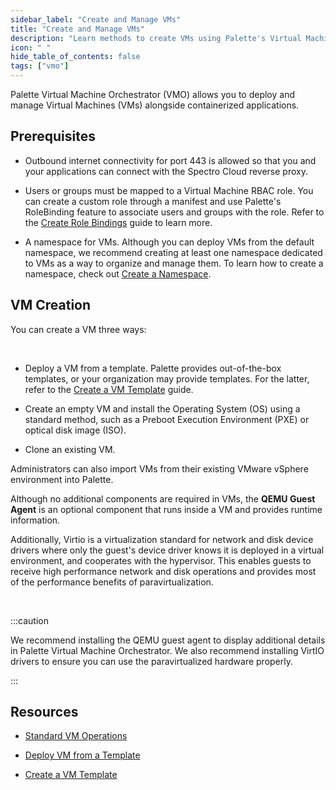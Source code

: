 ```yaml
---
sidebar_label: "Create and Manage VMs"
title: "Create and Manage VMs"
description: "Learn methods to create VMs using Palette's Virtual Machine Orchestrator.."
icon: " "
hide_table_of_contents: false
tags: ["vmo"]
---
```



Palette Virtual Machine Orchestrator (VMO) allows you to deploy and manage Virtual Machines (VMs) alongside containerized applications.

## Prerequisites

- Outbound internet connectivity for port 443 is allowed so that you and your applications can connect with the Spectro Cloud reverse proxy.


- Users or groups must be mapped to a Virtual Machine RBAC role. You can create a custom role through a manifest and use Palette's RoleBinding feature to associate users and groups with the role. Refer to the [Create Role Bindings](/clusters/cluster-management/cluster-rbac#createrolebindings) guide to learn more.


- A namespace for VMs. Although you can deploy VMs from the default namespace, we recommend creating at least one namespace dedicated to VMs as a way to organize and manage them. To learn how to create a namespace, check out [Create a Namespace](/clusters/cluster-management/namespace-management#createanamespace). 


## VM Creation

You can create a VM three ways:

<br />

- Deploy a VM from a template. Palette provides out-of-the-box templates, or your organization may provide templates. For the latter, refer to the [Create a VM Template](/vm-management/create-manage-vm/create-vm-template) guide.


- Create an empty VM and install the Operating System (OS) using a standard method, such as a Preboot Execution Environment (PXE) or optical disk image (ISO).


- Clone an existing VM.

Administrators can also import VMs from their existing VMware vSphere environment into Palette.

Although no additional components are required in VMs, the **QEMU Guest Agent** is an optional component that runs inside a VM and provides runtime information. 

Additionally, Virtio is a virtualization standard for network and disk device drivers where only the guest's device driver knows it is deployed in a virtual environment, and cooperates with the hypervisor. This enables guests to receive high performance network and disk operations and provides most of the performance benefits of paravirtualization.

<br />

:::caution

We recommend installing the QEMU guest agent to display additional details in Palette Virtual Machine Orchestrator. We also recommend installing VirtIO drivers to ensure you can use the paravirtualized hardware properly.

:::

## Resources

- [Standard VM Operations](/vm-management/create-manage-vm/standard-vm-operations)


- [Deploy VM from a Template](/vm-management/create-manage-vm/standard-vm-operations/deploy-vm-from-template)


- [Create a VM Template](/vm-management/create-manage-vm/create-vm-template)


<br />

<br />
